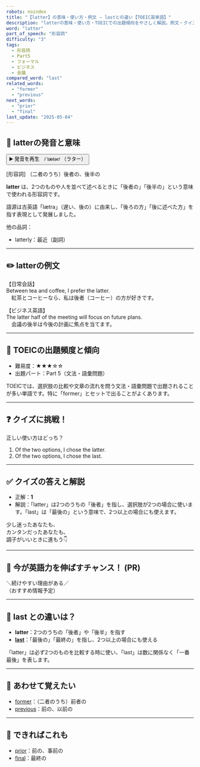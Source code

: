 ```yaml
---
robots: noindex
title: "【latter】の意味・使い方・例文 ― lastとの違い【TOEIC英単語】"
description: "latterの意味・使い方・TOEICでの出題傾向をやさしく解説。例文・クイズ付きでlastとの違いもわかりやすく学べます。"
word: "latter"
part_of_speech: "形容詞"
difficulty: "3"
tags:
  - 形容詞
  - Part5
  - フォーマル
  - ビジネス
  - 会議
compared_word: "last"
related_words:
  - "former"
  - "previous"
next_words:
  - "prior"
  - "final"
last_update: "2025-05-04"
---
```


## 🔰 latterの発音と意味

<button class="play-audio" onclick="playTTS('latter')">
  <span class="play-audio-main">
    ▶️ 発音を再生　/ˈlætər/
  </span>
  <span class="play-audio-sub">
    （ラター）
  </span>
</button>

[形容詞] （二者のうち）後者の、後半の

**latter** は、2つのものや人を並べて述べるときに「後者の」「後半の」という意味で使われる形容詞です。

語源は古英語「lætra」（遅い、後の）に由来し、「後ろの方」「後に述べた方」を指す表現として発展しました。

他の品詞：  
- latterly：最近（副詞）

---

## ✏️ latterの例文

【日常会話】  
Between tea and coffee, I prefer the latter.  
　紅茶とコーヒーなら、私は後者（コーヒー）の方が好きです。

【ビジネス英語】  
The latter half of the meeting will focus on future plans.  
　会議の後半は今後の計画に焦点を当てます。

---

## 🎯 TOEICの出題頻度と傾向

- 難易度：★★★☆☆
- 出題パート：Part 5（文法・語彙問題）

TOEICでは、選択肢の比較や文章の流れを問う文法・語彙問題で出題されることが多い単語です。特に「former」とセットで出ることがよくあります。

---

## ❓ クイズに挑戦！

正しい使い方はどっち？

1. Of the two options, I chose the latter.  
2. Of the two options, I chose the last.

---

## ✅ クイズの答えと解説

- 正解：**1**
- 解説：「latter」は2つのうちの「後者」を指し、選択肢が2つの場合に使います。「last」は「最後の」という意味で、2つ以上の場合にも使えます。

少し迷ったあなたも、  
カンタンだったあなたも、  
調子がいいときに進もう👇️

---

## 🚀 今が英語力を伸ばすチャンス！ (PR)

<div class="info-center">
＼続けやすい理由がある／<br>  
（おすすめ情報予定）
</div>

---

## 🤔  last との違いは？

- **latter**：2つのうちの「後者」や「後半」を指す
- **[last](/word/last)**：「最後の」「最終の」を指し、2つ以上の場合にも使える

「latter」は必ず2つのものを比較する時に使い、「last」は数に関係なく「一番最後」を表します。

---

## 🧩 あわせて覚えたい

- [former](/word/former)：（二者のうち）前者の
- [previous](/word/previous)：前の、以前の

---

## 📖 できればこれも

- [prior](/word/prior)：前の、事前の
- [final](/word/final)：最終の

<!-- cvid: aid19_bid49 -->
